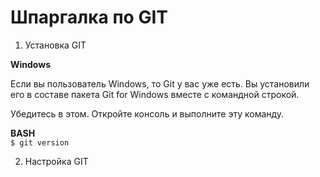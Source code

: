 # Шпаргалка по GIT

1. Установка GIT  

**Windows**  

Если вы пользователь Windows, то Git у вас уже есть. Вы установили его в составе пакета Git for Windows вместе с командной строкой.

Убедитесь в этом. Откройте консоль и выполните эту команду.

**BASH**  
```$ git version ```  

2. Настройка GIT  